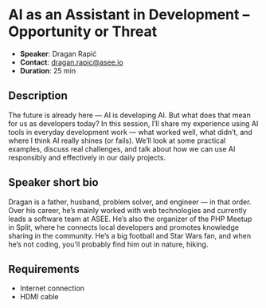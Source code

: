 # AI as an Assistant in Development – Opportunity or Threat

- __Speaker__: Dragan Rapić
- __Contact__: dragan.rapic@asee.io
- __Duration__: 25 min

## Description

The future is already here — AI is developing AI. But what does that mean for us as developers today?
In this session, I’ll share my experience using AI tools in everyday development work — what worked well, what didn’t, and where I think AI really shines (or fails). We’ll look at some practical examples, discuss real challenges, and talk about how we can use AI responsibly and effectively in our daily projects.


## Speaker short bio

Dragan is a father, husband, problem solver, and engineer — in that order. Over his career, he’s mainly worked with web technologies and currently leads a software team at ASEE.
He’s also the organizer of the PHP Meetup in Split, where he connects local developers and promotes knowledge sharing in the community.
He’s a big football and Star Wars fan, and when he’s not coding, you’ll probably find him out in nature, hiking.

## Requirements
- Internet connection
- HDMI cable

